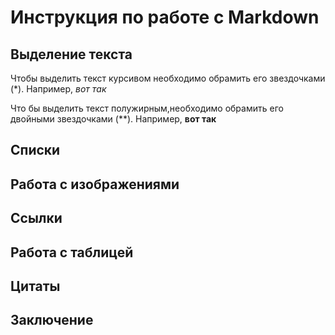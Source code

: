 # Инструкция по работе с Markdown

## Выделение текста
Чтобы выделить текст курсивом необходимо обрамить его звездочками (*). Например, *вот так*


Что бы выделить текст полужирным,необходимо обрамить его двойными звездочками (**). Например, **вот так**
## Списки

## Работа с изображениями

## Ссылки

## Работа с таблицей

## Цитаты

## Заключение